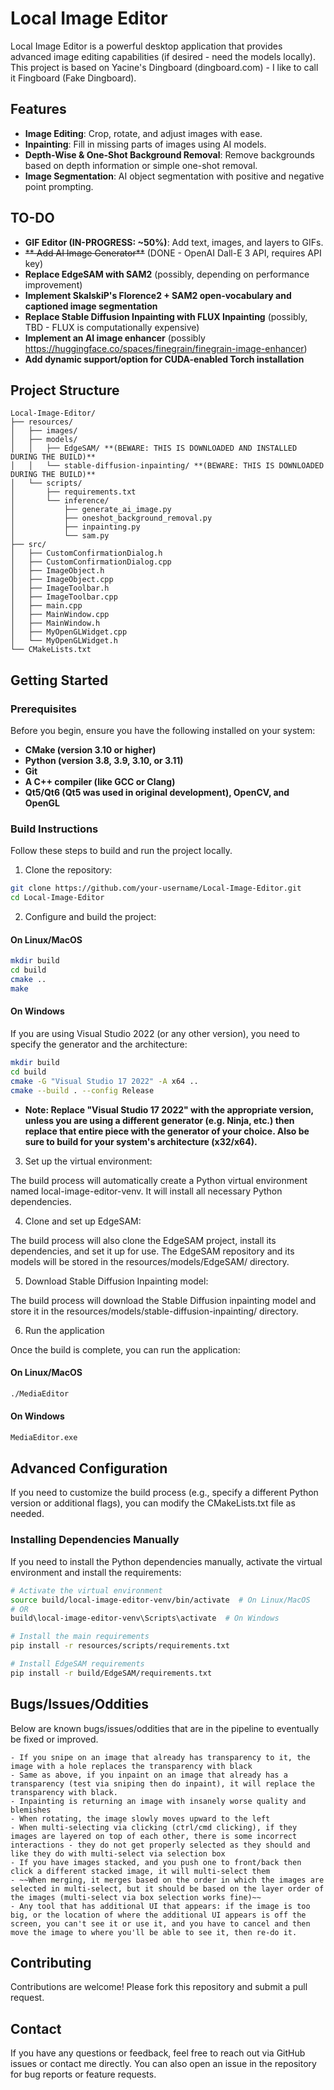 # Local Image Editor

Local Image Editor is a powerful desktop application that provides advanced image editing capabilities (if desired - need the models locally). This project is based on Yacine's Dingboard (dingboard.com) - I like to call it Fingboard (Fake Dingboard).

## Features

- **Image Editing**: Crop, rotate, and adjust images with ease.
- **Inpainting**: Fill in missing parts of images using AI models.
- **Depth-Wise & One-Shot Background Removal**: Remove backgrounds based on depth information or simple one-shot removal.
- **Image Segmentation**: AI object segmentation with positive and negative point prompting.

## TO-DO
- **GIF Editor (IN-PROGRESS: ~50%)**: Add text, images, and layers to GIFs.
- ~~** Add AI Image Generator**~~ (DONE - OpenAI Dall-E 3 API, requires API key)
- **Replace EdgeSAM with SAM2** (possibly, depending on performance improvement)
- **Implement SkalskiP's Florence2 + SAM2 open-vocabulary and captioned image segmentation**
- **Replace Stable Diffusion Inpainting with FLUX Inpainting** (possibly, TBD - FLUX is computationally expensive)
- **Implement an AI image enhancer** (possibly https://huggingface.co/spaces/finegrain/finegrain-image-enhancer)
- **Add dynamic support/option for CUDA-enabled Torch installation**

## Project Structure

```plaintext
Local-Image-Editor/
├── resources/
│   ├── images/
│   ├── models/
│   │   ├── EdgeSAM/ **(BEWARE: THIS IS DOWNLOADED AND INSTALLED DURING THE BUILD)**
│   │   └── stable-diffusion-inpainting/ **(BEWARE: THIS IS DOWNLOADED DURING THE BUILD)**
│   └── scripts/
│       ├── requirements.txt
│       └── inference/
│           ├── generate_ai_image.py
│           ├── oneshot_background_removal.py
│           ├── inpainting.py
│           └── sam.py
├── src/
│   ├── CustomConfirmationDialog.h
│   ├── CustomConfirmationDialog.cpp
│   ├── ImageObject.h
│   ├── ImageObject.cpp
│   ├── ImageToolbar.h
│   ├── ImageToolbar.cpp
│   ├── main.cpp
│   ├── MainWindow.cpp
│   ├── MainWindow.h
│   ├── MyOpenGLWidget.cpp
│   └── MyOpenGLWidget.h
└── CMakeLists.txt
```

## Getting Started
### Prerequisites
Before you begin, ensure you have the following installed on your system:
- **CMake (version 3.10 or higher)**
- **Python (version 3.8, 3.9, 3.10, or 3.11)**
- **Git**
- **A C++ compiler (like GCC or Clang)**
- **Qt5/Qt6 (Qt5 was used in original development), OpenCV, and OpenGL**

### Build Instructions
Follow these steps to build and run the project locally.

1. Clone the repository:

```bash
git clone https://github.com/your-username/Local-Image-Editor.git
cd Local-Image-Editor
```

2. Configure and build the project:

#### On Linux/MacOS
```bash
mkdir build
cd build
cmake ..
make
```

#### On Windows
If you are using Visual Studio 2022 (or any other version), you need to specify the generator and the architecture:
```bash
mkdir build
cd build
cmake -G "Visual Studio 17 2022" -A x64 ..
cmake --build . --config Release
```
- **Note: Replace "Visual Studio 17 2022" with the appropriate version, unless you are using a different generator (e.g. Ninja, etc.) then replace that entire piece with the generator of your choice. Also be sure to build for your system's architecture (x32/x64).**

3. Set up the virtual environment:

The build process will automatically create a Python virtual environment named local-image-editor-venv. It will install all necessary Python dependencies.

4. Clone and set up EdgeSAM:

The build process will also clone the EdgeSAM project, install its dependencies, and set it up for use. The EdgeSAM repository and its models will be stored in the resources/models/EdgeSAM/ directory.

5. Download Stable Diffusion Inpainting model:

The build process will download the Stable Diffusion inpainting model and store it in the resources/models/stable-diffusion-inpainting/ directory.

6. Run the application

Once the build is complete, you can run the application:

#### On Linux/MacOS
```bash
./MediaEditor
```

#### On Windows
```bash
MediaEditor.exe
```

## Advanced Configuration
If you need to customize the build process (e.g., specify a different Python version or additional flags), you can modify the CMakeLists.txt file as needed.

### Installing Dependencies Manually
If you need to install the Python dependencies manually, activate the virtual environment and install the requirements:

```bash
# Activate the virtual environment
source build/local-image-editor-venv/bin/activate  # On Linux/MacOS
# OR
build\local-image-editor-venv\Scripts\activate  # On Windows

# Install the main requirements
pip install -r resources/scripts/requirements.txt

# Install EdgeSAM requirements
pip install -r build/EdgeSAM/requirements.txt
```

## Bugs/Issues/Oddities
Below are known bugs/issues/oddities that are in the pipeline to eventually be fixed or improved.
```plaintext
- If you snipe on an image that already has transparency to it, the image with a hole replaces the transparency with black
- Same as above, if you inpaint on an image that already has a transparency (test via sniping then do inpaint), it will replace the transparency with black.
- Inpainting is returning an image with insanely worse quality and blemishes
- When rotating, the image slowly moves upward to the left
- When multi-selecting via clicking (ctrl/cmd clicking), if they images are layered on top of each other, there is some incorrect interactions - they do not get properly selected as they should and like they do with multi-select via selection box
- If you have images stacked, and you push one to front/back then click a different stacked image, it will multi-select them
- ~~When merging, it merges based on the order in which the images are selected in multi-select, but it should be based on the layer order of the images (multi-select via box selection works fine)~~
- Any tool that has additional UI that appears: if the image is too big, or the location of where the additional UI appears is off the screen, you can't see it or use it, and you have to cancel and then move the image to where you'll be able to see it, then re-do it.
```

## Contributing
Contributions are welcome! Please fork this repository and submit a pull request.

## Contact
If you have any questions or feedback, feel free to reach out via GitHub issues or contact me directly. You can also open an issue in the repository for bug reports or feature requests.
